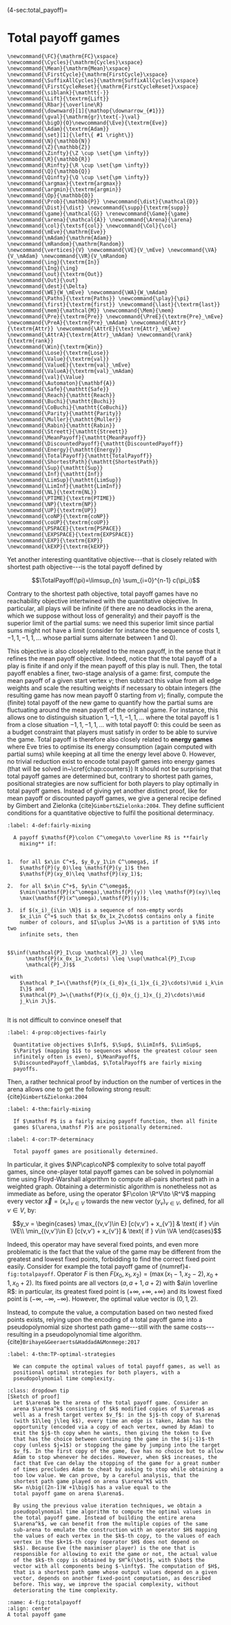 (4-sec:total_payoff)=
# Total payoff games

```{math}
\newcommand{\FC}{\mathrm{FC}\xspace} 
\newcommand{\Cycles}{\mathrm{Cycles}\xspace} 
\newcommand{\Mean}{\mathrm{Mean}\xspace} 
\newcommand{\FirstCycle}{\mathrm{FirstCycle}\xspace} 
\newcommand{\SuffixAllCycles}{\mathrm{SuffixAllCycles}\xspace} 
\newcommand{\FirstCycleReset}{\mathrm{FirstCycleReset}\xspace} 
\newcommand{\siblank}{\mathtt{-}}
\newcommand{\Lift}{\textrm{Lift}}
\newcommand{\Rbar}{\overline\R}
\newcommand{\downward}[1]{\mathop{\downarrow_{#1}}}
\newcommand{\gval}{\mathrm{gr}\text{-}\val}
\newcommand{\bigO}{O}\newcommand{\Eve}{\textrm{Eve}}
\newcommand{\Adam}{\textrm{Adam}}
\newcommand{\set}[1]{\left\{ #1 \right\}}
\newcommand{\N}{\mathbb{N}}
\newcommand{\Z}{\mathbb{Z}}
\newcommand{\Zinfty}{\Z \cup \set{\pm \infty}}
\newcommand{\R}{\mathbb{R}}
\newcommand{\Rinfty}{\R \cup \set{\pm \infty}}
\newcommand{\Q}{\mathbb{Q}}
\newcommand{\Qinfty}{\Q \cup \set{\pm \infty}}
\newcommand{\argmax}{\textrm{argmax}}
\newcommand{\argmin}{\textrm{argmin}}
\newcommand{\Op}{\mathbb{O}}
\newcommand{\Prob}{\mathbb{P}} \newcommand{\dist}{\mathcal{D}} \newcommand{\Dist}{\dist} \newcommand{\supp}{\textrm{supp}} 
\newcommand{\game}{\mathcal{G}} \renewcommand{\Game}{\game} \newcommand{\arena}{\mathcal{A}} \newcommand{\Arena}{\arena} 
\newcommand{\col}{\textsf{col}} \newcommand{\Col}{\col} 
\newcommand{\mEve}{\mathrm{Eve}}
\newcommand{\mAdam}{\mathrm{Adam}}
\newcommand{\mRandom}{\mathrm{Random}}
\newcommand{\vertices}{V} \newcommand{\VE}{V_\mEve} \newcommand{\VA}{V_\mAdam} \newcommand{\VR}{V_\mRandom} 
\newcommand{\ing}{\textrm{In}}
\newcommand{\Ing}{\ing}
\newcommand{\out}{\textrm{Out}}
\newcommand{\Out}{\out}
\newcommand{\dest}{\Delta} 
\newcommand{\WE}{W_\mEve} \newcommand{\WA}{W_\mAdam} 
\newcommand{\Paths}{\textrm{Paths}} \newcommand{\play}{\pi} \newcommand{\first}{\textrm{first}} \newcommand{\last}{\textrm{last}} 
\newcommand{\mem}{\mathcal{M}} \newcommand{\Mem}{\mem} 
\newcommand{\Pre}{\textrm{Pre}} \newcommand{\PreE}{\textrm{Pre}_\mEve} \newcommand{\PreA}{\textrm{Pre}_\mAdam} \newcommand{\Attr}{\textrm{Attr}} \newcommand{\AttrE}{\textrm{Attr}_\mEve} \newcommand{\AttrA}{\textrm{Attr}_\mAdam} \newcommand{\rank}{\textrm{rank}}
\newcommand{\Win}{\textrm{Win}} 
\newcommand{\Lose}{\textrm{Lose}} 
\newcommand{\Value}{\textrm{val}} 
\newcommand{\ValueE}{\textrm{val}_\mEve} 
\newcommand{\ValueA}{\textrm{val}_\mAdam}
\newcommand{\val}{\Value} 
\newcommand{\Automaton}{\mathbf{A}} 
\newcommand{\Safe}{\mathtt{Safe}}
\newcommand{\Reach}{\mathtt{Reach}} 
\newcommand{\Buchi}{\mathtt{Buchi}} 
\newcommand{\CoBuchi}{\mathtt{CoBuchi}} 
\newcommand{\Parity}{\mathtt{Parity}} 
\newcommand{\Muller}{\mathtt{Muller}} 
\newcommand{\Rabin}{\mathtt{Rabin}} 
\newcommand{\Streett}{\mathtt{Streett}} 
\newcommand{\MeanPayoff}{\mathtt{MeanPayoff}} 
\newcommand{\DiscountedPayoff}{\mathtt{DiscountedPayoff}}
\newcommand{\Energy}{\mathtt{Energy}}
\newcommand{\TotalPayoff}{\mathtt{TotalPayoff}}
\newcommand{\ShortestPath}{\mathtt{ShortestPath}}
\newcommand{\Sup}{\mathtt{Sup}}
\newcommand{\Inf}{\mathtt{Inf}}
\newcommand{\LimSup}{\mathtt{LimSup}}
\newcommand{\LimInf}{\mathtt{LimInf}}
\newcommand{\NL}{\textrm{NL}}
\newcommand{\PTIME}{\textrm{PTIME}}
\newcommand{\NP}{\textrm{NP}}
\newcommand{\UP}{\textrm{UP}}
\newcommand{\coNP}{\textrm{coNP}}
\newcommand{\coUP}{\textrm{coUP}}
\newcommand{\PSPACE}{\textrm{PSPACE}}
\newcommand{\EXPSPACE}{\textrm{EXPSPACE}}
\newcommand{\EXP}{\textrm{EXP}}
\newcommand{\kEXP}{\textrm{kEXP}}
```
Yet another interesting quantitative objective---that is closely
related with shortest path objective---is the total payoff defined by

$$\TotalPayoff(\pi)=\limsup_{n} \sum_{i=0}^{n-1} c(\pi_i)$$

Contrary to the shortest path objective, total payoff games have no
reachability objective intertwined with the quantitative objective. In
particular, all plays will be infinite (if there are no deadlocks in
the arena, which we suppose without loss of generality) and their
payoff is the superior limit of the partial sums: we need this
superior limit since partial sums might not have a limit (consider for
instance the sequence of costs $1,-1,1,-1,1,\ldots$ whose partial sums
alternate between $1$ and $0$).

This objective is also closely related to the mean payoff, in the
sense that it refines the mean payoff objective. Indeed, notice that
the total payoff of a play is finite if and only if the mean payoff of
this play is null. Then, the total payoff enables a finer, two-stage
analysis of a game: first, compute the mean payoff of a given start
vertex $v$; then subtract this value from all edge weights and scale
the resulting weights if necessary to obtain integers (the resulting
game has now mean payoff 0 starting from $v$); finally, compute the
(finite) total payoff of the new game to quantify how the partial sums
are fluctuating around the mean payoff of the original game. For
instance, this allows one to distinguish situation
$1,-1,1,-1,1,\ldots$ where the total payoff is $1$ from a close
situation $-1,1,-1,1,\ldots$ with total payoff $0$: this could be seen
as a budget constraint that players must satisfy in order to be able
to survive the game. Total payoff is therefore also closely related to
**energy games** where Eve tries to optimise its energy consumption
(again computed with partial sums) while keeping at all time the
energy level above $0$. However, no trivial reduction exist to encode
total payoff games into energy games (that will be solved
in~\cref{chap:counters})
It should not be surprising that total payoff games are determined
but, contrary to shortest path games, positional strategies are now
sufficient for both players to play optimally in total payoff
games. Instead of giving yet another distinct proof, like for
mean payoff or discounted payoff games, we give a general recipe
defined by Gimbert and Zielonka {cite}`Gimbert&Zielonka:2004`. They define
sufficient conditions for a quantitative objective to fulfil the
positional determinacy.

````{prf:definition} NEEDS TITLE 4-def:fairly-mixing
:label: 4-def:fairly-mixing

  A payoff $\mathsf{P}\colon C^\omega\to \overline R$ is **fairly
    mixing** if:
  
  
1.  for all $x\in C^+$, $y_0,y_1\in C^\omega$, if
    $\mathsf{P}(y_0)\leq \mathsf{P}(y_1)$ then
    $\mathsf{P}(xy_0)\leq \mathsf{P}(xy_1)$;
  
2.  for all $x\in C^+$, $y\in C^\omega$,
    $\min(\mathsf{P}(x^\omega),\mathsf{P}(y)) \leq \mathsf{P}(xy)\leq
    \max(\mathsf{P}(x^\omega),\mathsf{P}(y))$;
  
3.  if $(x_i)_{i\in \N}$ is a sequence of non-empty words
    $x_i\in C^+$ such that $x_0x_1x_2\cdots$ contains only a finite
    number of colours, and $I\uplus J=\N$ is a partition of $\N$ into two
    infinite sets, then
    

$$\inf(\mathcal{P}_I\cup \mathcal{P}_J) \leq
      \mathsf{P}(x_0x_1x_2\cdots) \leq \sup(\mathcal{P}_I\cup
      \mathcal{P}_J)$$

 with
    $\mathcal P_I=\{\mathsf{P}(x_{i_0}x_{i_1}x_{i_2}\cdots)\mid i_k\in
    I\}$ and
    $\mathcal{P}_J=\{\mathsf{P}(x_{j_0}x_{j_1}x_{j_2}\cdots)\mid
    j_k\in J\}$.
  

````

It is not difficult to convince oneself that

````{prf:proposition} NEEDS TITLE 4-prop:objectives-fairly
:label: 4-prop:objectives-fairly

  Quantitative objectives $\Inf$, $\Sup$, $\LimInf$, $\LimSup$,
  $\Parity$ (mapping $1$ to sequences whose the greatest colour seen
  infinitely often is even), $\MeanPayoff$,
  $\DiscountedPayoff_\lambda$, $\TotalPayoff$ are fairly mixing
  payoffs.

````

Then, a rather technical proof by induction on the number of vertices
in the arena allows one to get the following strong result:
{cite}`Gimbert&Zielonka:2004`

````{prf:theorem} NEEDS TITLE 4-thm:fairly-mixing
:label: 4-thm:fairly-mixing

  If $\mathsf P$ is a fairly mixing payoff function, then all finite
  games $(\arena,\mathsf P)$ are positionally determined.

````


````{prf:corollary} NEEDS TITLE 4-cor:TP-determinacy
:label: 4-cor:TP-determinacy

  Total payoff games are positionally determined.

````

In particular, it gives $\NP\cap\coNP$ complexity to solve
total payoff games, since one-player total payoff games can be solved
in polynomial time using Floyd-Warshall algorithm to compute all-pairs
shortest path in a weighted graph. Obtaining a deterministic algorithm
is nonetheless not as immediate as before, using the operator
$F\colon \R^V\to \R^V$ mapping every vector $\vec x=(x_v)_{v\in V}$
towards the new vector $(y_v)_{v\in V}$, defined, for all $v\in V$,
by:

$$y_v =
  \begin{cases}
    \max_{(v,v')\in E} [c(v,v') + x_{v'}] &
    \text{ if } v\in \VE\\
    \min_{(v,v')\in E} [c(v,v') + x_{v'}] & \text{ if } v\in \VA
  \end{cases}$$


Indeed, this operator may have several fixed points, and even more
problematic is the fact that the value of the game may be different
from the greatest and lowest fixed points, forbidding to find the
correct fixed point easily. Consider for example the total payoff game
of {numref}`4-fig:totalpayoff`. Operator $F$ is then
$F(x_0,x_1,x_2) = \big(\max(x_1-1,x_2-2),x_0+1,x_0+2\big)$. Its fixed
points are all vectors $(a,a+1,a+2)$ with $a\in \overline R$: in
particular, its greatest fixed point is $(+\infty, +\infty, +\infty)$
and its lowest fixed point is $(-\infty, -\infty, -\infty)$. However,
the optimal value vector is $(0,1,2)$.

Instead, to compute the value, a computation based on two nested fixed
points exists, relying upon the encoding of a total payoff game into a
pseudopolynomial size shortest path game---still with the same
costs---resulting in a pseudopolynomial time algorithm.
{cite}`Brihaye&Geeraerts&HaddadA&Monmege:2017`

````{prf:theorem} NEEDS TITLE 4-thm:TP-optimal-strategies
:label: 4-thm:TP-optimal-strategies

  We can compute the optimal values of total payoff games, as well as
  positional optimal strategies for both players, with a
  pseudopolynomial time complexity.

````

````{admonition} Proof
:class: dropdown tip
[Sketch of proof]
  Let $\arena$ be the arena of the total payoff game. Consider an
  arena $\arena^k$ consisting of $k$ modified copies of $\arena$ as
  well as a fresh target vertex $v_f$: in the $j$-th copy of $\arena$
  (with $1\leq j\leq k$), every time an edge is taken, Adam has the
  opportunity (encoded via a copy of each vertex, owned by Adam) to
  exit the $j$-th copy when he wants, then giving the token to Eve
  that has the choice between continuing the game in the $(j-1)$-th
  copy (unless $j=1$) or stopping the game by jumping into the target
  $v_f$. In the first copy of the game, Eve has no choice but to allow
  Adam to stop whenever he decides. However, when $k$ increases, the
  fact that Eve can delay the stopping of the game for a great number
  of times precludes Adam to cheat by asking to stop while obtaining a
  too low value. We can prove, by a careful analysis, that the
  shortest path game played on arena $\arena^K$ with
  $K= n\big((2n-1)W +1\big)$ has a value equal to the
  total payoff game on arena $\arena$.

  By using the previous value iteration techniques, we obtain a
  pseudopolynomial time algorithm to compute the optimal values in
  the total payoff game. Instead of building the entire arena
  $\arena^k$, we can benefit from the multiple copies of the same
  sub-arena to emulate the construction with an operator $H$ mapping
  the values of each vertex in the $k$-th copy, to the values of each
  vertex in the $k+1$-th copy (operator $H$ does not depend on
  $k$). Because Eve (the maximiser player) is the one that is
  responsible for allowing to exit the game or not, the actual value
  of the $k$-th copy is obtained by $H^k(\bot)$, with $\bot$ the
  vector with all components being $-\infty$. The computation of $H$,
  that is a shortest path game whose output values depend on a given
  vector, depends on another fixed-point computation, as described
  before. This way, we improve the spacial complexity, without
  deteriorating the time complexity.

````



```{figure} ./../FigAndAlgos/4-fig:totalpayoff.png
:name: 4-fig:totalpayoff
:align: center
A total payoff game
```

